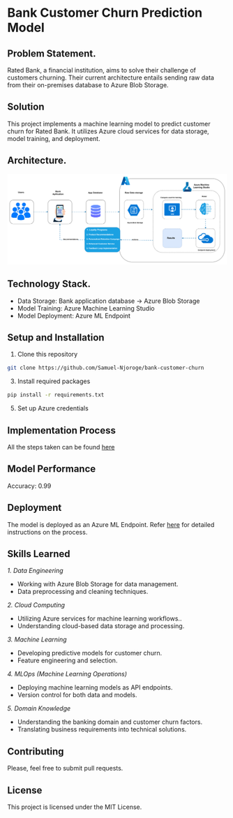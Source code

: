 # **Bank Customer Churn Prediction Model**

## **Problem Statement.**
Rated Bank, a financial institution, aims to solve their challenge of customers churning. Their current architecture entails sending raw data from their on-premises database to Azure Blob Storage.

## Solution
This project implements a machine learning model to predict customer churn for Rated Bank. It utilizes Azure cloud services for data storage, model training, and deployment.

## **Architecture.**
![](https://github.com/Samuel-Njoroge/bank-customer-churn/blob/main/diagrams/Azure_Projects-Machine%20learning.svg)

## **Technology Stack.**
- Data Storage: Bank application database → Azure Blob Storage
- Model Training: Azure Machine Learning Studio
- Model Deployment: Azure ML Endpoint

## **Setup and Installation**
1. Clone this repository
```sh
git clone https://github.com/Samuel-Njoroge/bank-customer-churn
```
3. Install required packages
```sh
pip install -r requirements.txt
```
5. Set up Azure credentials

## **Implementation Process**

All the steps taken can be found [here](https://medium.com/@_NjorogeSamuel/bank-customer-churn-using-azure-machine-learning-c5faee021b5c)

## **Model Performance**

Accuracy: 0.99

## **Deployment**
The model is deployed as an Azure ML Endpoint. Refer [here](https://medium.com/@_NjorogeSamuel/bank-customer-churn-using-azure-machine-learning-c5faee021b5c) for detailed instructions on the process.

## **Skills Learned**

*1. Data Engineering*

- Working with Azure Blob Storage for data management.
- Data preprocessing and cleaning techniques.

*2. Cloud Computing*
- Utilizing Azure services for machine learning workflows..
- Understanding cloud-based data storage and processing.

*3. Machine Learning*
- Developing predictive models for customer churn.
- Feature engineering and selection.

*4. MLOps (Machine Learning Operations)*
- Deploying machine learning models as API endpoints.
- Version control for both data and models.

*5. Domain Knowledge*

- Understanding the banking domain and customer churn factors.
- Translating business requirements into technical solutions.

## **Contributing**
Please, feel free to submit pull requests.

## **License**
This project is licensed under the MIT License.

